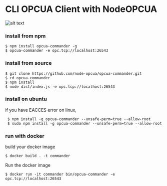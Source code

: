 
# CLI OPCUA Client with NodeOPCUA



![alt text](
https://raw.githubusercontent.com/node-opcua/opcua-commander/master/docs/demo.gif "...")


### install from npm

    $ npm install opcua-commander -g
    $ opcua-commander -e opc.tcp://localhost:26543 
        

### install from source


    $ git clone https://github.com/node-opcua/opcua-commander.git
    $ cd opcua-commander
    $ npm install
    $ node dist/index.js -e opc.tcp://localhost:26543 
    
    
    
### install on ubuntu

if you have EACCES error on linux,

     $ npm install -g opcua-commander --unsafe-perm=true --allow-root
     $ sudo npm install -g opcua-commander --unsafe-perm=true --allow-root


### run with docker

build your docker image

    $ docker build . -t commander
    
Run the docker image

    $ docker run -it commander bin/opcua-commander -e opc.tcp://localhost:26543     
     

